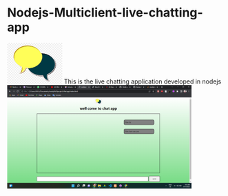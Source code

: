 # Nodejs-Multiclient-live-chatting-app
<img src="chat.png" width="128"/>
This is the live chatting application developed in nodejs 
<img src="Untitled.png" width="428"/>

